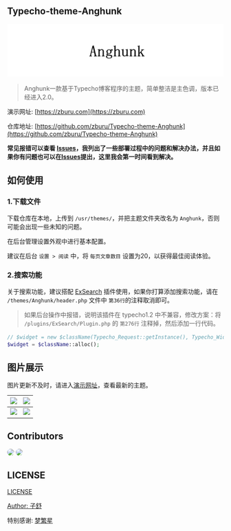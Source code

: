## Typecho-theme-Anghunk

![](./libs/css/theme-logo.png)

>Anghunk一款基于Typecho博客程序的主题，简单整洁是主色调，版本已经进入2.0。

演示网址: [https://zburu.com](https://zburu.com)

仓库地址: [https://github.com/zburu/Typecho-theme-Anghunk](https://github.com/zburu/Typecho-theme-Anghunk)

**常见报错可以查看 [Issues](https://github.com/zburu/Typecho-theme-Anghunk/issues)，我列出了一些部署过程中的问题和解决办法，并且如果你有问题也可以在[Issues](https://github.com/zburu/Typecho-theme-Anghunk/issues)提出，这里我会第一时间看到解决。**


## 如何使用

### 1.下载文件

下载仓库在本地，上传到 `/usr/themes/`，并把主题文件夹改名为 `Anghunk`，否则可能会出现一些未知的问题。

在后台管理设置外观中进行基本配置。

建议在后台 `设置 > 阅读` 中，将 `每页文章数目` 设置为20，以获得最佳阅读体验。

### 2.搜索功能

关于搜索功能，建议搭配 [ExSearch](https://github.com/AlanDecode/Typecho-Plugin-ExSearch) 插件使用，如果你打算添加搜索功能，请在 `/themes/Anghunk/header.php` 文件中 `第36行`的注释取消即可。

>如果后台操作中报错，说明该插件在 typecho1.2 中不兼容，修改方案：将 `/plugins/ExSearch/Plugin.php` 的 `第276行` 注释掉，然后添加一行代码。

```php
// $widget = new $className(Typecho_Request::getInstance(), Typecho_Widget_Helper_Empty::getInstance());
$widget = $className::alloc();
```

## 图片展示

图片更新不及时，请进入[演示网址](https://zburu.com)，查看最新的主题。

|![](https://zburu.coding.net/p/img/d/pic-cdn/git/raw/main/2022/05/09/aa2207866648bd86280eb957a6759727.png)|![](https://zburu.coding.net/p/img/d/pic-cdn/git/raw/main/2022/05/09/3e72febdf75d5f6618296823e7ecccb0.png)|
|---|---|
|![](https://zburu.coding.net/p/img/d/pic-cdn/git/raw/main/2022/05/09/4a7c17ee31fa19ab008471aeaf8366f2.png)|![](https://zburu.coding.net/p/img/d/pic-cdn/git/raw/main/2022/05/09/a789d3f50ce39d8aa3f6933f3720c7f8.png)|


## Contributors 

<a href="https://github.com/zburu" target="_blank"><img style="width:40px;border-radius:50%;" src="https://avatars.githubusercontent.com/u/65840178?v=4"></a>
<a href="https://www.emoao.com/" target="_blank"><img style="width:40px;border-radius:50%;" src="https://q2.qlogo.cn/g?b=qq&nk=2502393029&s=100"></a>

## LICENSE

[LICENSE](./LICENSE)

[Author: 子舒](https://zburu.com)

特别感谢: [梦繁星](https://www.emoao.com/)
